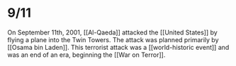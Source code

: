 # 9/11

On September 11th, 2001, [[Al-Qaeda]] attacked the [[United States]] by flying a plane into the Twin Towers. The attack was planned primarily by [[Osama bin Laden]]. This terrorist attack was a [[world-historic event]] and was an end of an era, beginning the [[War on Terror]].

